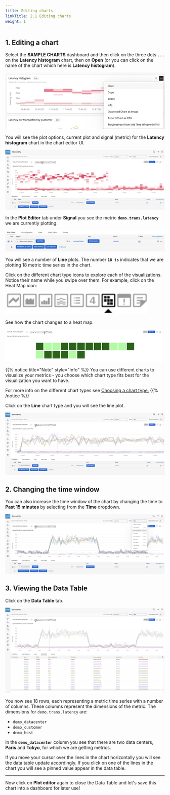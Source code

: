 ```yaml
---
title: Editing charts
linkTitle: 2.1 Editing charts
weight: 1
---
```


## 1. Editing a chart

Select the **SAMPLE CHARTS** dashboard and then click on the three dots **`...`** on the **Latency histogram** chart, then on **Open** (or you can click on the name of the chart which here is **Latency histogram**).

![Sample Charts](../../images/latency-histogram-open.png)

You will see the plot options, current plot and signal (metric) for the **Latency histogram** chart in the chart editor UI.

![Latency Histogram](../../images/latency-histogram.png)

In the **Plot Editor** tab under **Signal** you see the metric **`demo.trans.latency`** we are currently plotting.

![Plot Editor](../../images/plot-editor.png)

You will see a number of **Line** plots. The number **`18 ts`** indicates that we are plotting 18 metric time series in the chart.

Click on the different chart type icons to explore each of the visualizations. Notice their name while you swipe over them. For example, click on the Heat Map icon:

![Chart Types](../../images/M-Editing-2.png)

See how the chart changes to a heat map.

![Change to Heatmap](../../images/change-to-heatmap.png)

{{% notice title="Note" style="info" %}}
You can use different charts to visualize your metrics - you choose which chart type fits best for the visualization you want to have.

For more info on the different chart types see [Choosing a chart type.](https://docs.splunk.com/Observability/data-visualization/charts/chart-types.html#chart-types)
{{% /notice %}}

Click on the **Line** chart type and you will see the line plot.

![Line Chart](../../images/M-Editing-3b.png)

## 2. Changing the time window

You can also increase the time window of the chart by changing the time to **Past 15 minutes** by selecting from the **Time** dropdown.

![Line Chart](../../images/line-chart.png)

## 3. Viewing the Data Table

Click on the **Data Table** tab.

![Data Table](../../images/data-table.png)

You now see 18 rows, each representing a metric time series with a number of columns. These columns represent the dimensions of the metric. The dimensions for `demo.trans.latency` are:

- `demo_datacenter`
- `demo_customer`
- `demo_host`

In the **`demo_datacenter`** column you see that there are two data centers, **Paris** and **Tokyo**, for which we are getting metrics.

If you move your cursor over the lines in the chart horizontally you will see the data table update accordingly. If you click on one of the lines in the chart you will see a pinned value appear in the data table.

---

Now click on **Plot editor** again to close the Data Table and let's save this chart into a dashboard for later use!
